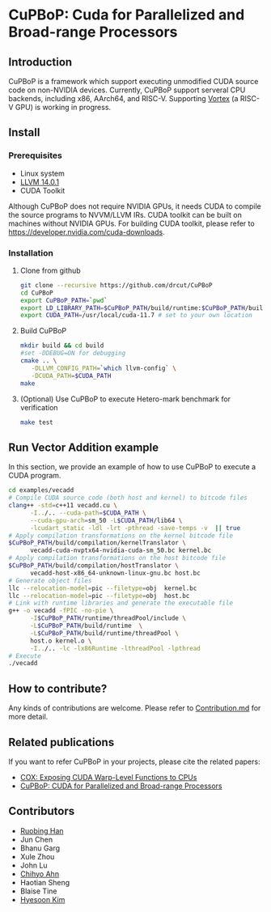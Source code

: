 # CuPBoP: Cuda for Parallelized and Broad-range Processors

## Introduction

CuPBoP is a framework which support executing unmodified CUDA source code
on non-NVIDIA devices.
Currently, CuPBoP support serveral CPU backends, including x86, AArch64, and RISC-V.
Supporting [Vortex](https://vortex.cc.gatech.edu/) (a RISC-V GPU) is working in progress.

## Install

### Prerequisites

- Linux system
- [LLVM 14.0.1](https://github.com/llvm/llvm-project/releases/tag/llvmorg-14.0.1)
- CUDA Toolkit

Although CuPBoP does not require NVIDIA GPUs,
it needs CUDA to compile the source programs to NVVM/LLVM IRs.
CUDA toolkit can be built on machines without NVIDIA GPUs.
For building CUDA toolkit, please refer to <https://developer.nvidia.com/cuda-downloads>.

### Installation

1. Clone from github

   ```bash
   git clone --recursive https://github.com/drcut/CuPBoP
   cd CuPBoP
   export CuPBoP_PATH=`pwd`
   export LD_LIBRARY_PATH=$CuPBoP_PATH/build/runtime:$CuPBoP_PATH/build/runtime/threadPool:$LD_LIBRARY_PATH
   export CUDA_PATH=/usr/local/cuda-11.7 # set to your own location
   ```

2. Build CuPBoP

   ```bash
   mkdir build && cd build
   #set -DDEBUG=ON for debugging
   cmake .. \
      -DLLVM_CONFIG_PATH=`which llvm-config` \
      -DCUDA_PATH=$CUDA_PATH
   make
   ```

3. (Optional) Use CuPBoP to execute Hetero-mark benchmark for verification

   ```bash
   make test
   ```

## Run Vector Addition example

In this section, we provide an example of how to use CuPBoP to execute a CUDA program.

```bash
cd examples/vecadd
# Compile CUDA source code (both host and kernel) to bitcode files
clang++ -std=c++11 vecadd.cu \
      -I../.. --cuda-path=$CUDA_PATH \
      --cuda-gpu-arch=sm_50 -L$CUDA_PATH/lib64 \
      -lcudart_static -ldl -lrt -pthread -save-temps -v  || true
# Apply compilation transformations on the kernel bitcode file
$CuPBoP_PATH/build/compilation/kernelTranslator \
      vecadd-cuda-nvptx64-nvidia-cuda-sm_50.bc kernel.bc
# Apply compilation transformations on the host bitcode file
$CuPBoP_PATH/build/compilation/hostTranslator \
      vecadd-host-x86_64-unknown-linux-gnu.bc host.bc
# Generate object files
llc --relocation-model=pic --filetype=obj  kernel.bc
llc --relocation-model=pic --filetype=obj  host.bc
# Link with runtime libraries and generate the executable file
g++ -o vecadd -fPIC -no-pie \
      -I$CuPBoP_PATH/runtime/threadPool/include \
      -L$CuPBoP_PATH/build/runtime  \
      -L$CuPBoP_PATH/build/runtime/threadPool \
      host.o kernel.o \
      -I../.. -lc -lx86Runtime -lthreadPool -lpthread
# Execute
./vecadd
```

## How to contribute?

Any kinds of contributions are welcome.
Please refer to [Contribution.md](./CONTRIBUTING.md) for more detail.

## Related publications

If you want to refer CuPBoP in your projects, please cite the related
papers:

- [COX: Exposing CUDA Warp-Level Functions to CPUs](https://dl.acm.org/doi/abs/10.1145/3554736)
- [CuPBoP: CUDA for Parallelized and Broad-range Processors](https://arxiv.org/abs/2206.07896)

## Contributors

- [Ruobing Han](https://drcut.github.io/)
- Jun Chen
- Bhanu Garg
- Xule Zhou
- John Lu
- [Chihyo Ahn](https://upcp.ece.gatech.edu/2021/09/01/chihyo-ahn/)
- Haotian Sheng
- Blaise Tine
- [Hyesoon Kim](https://faculty.cc.gatech.edu/~hyesoon/)
